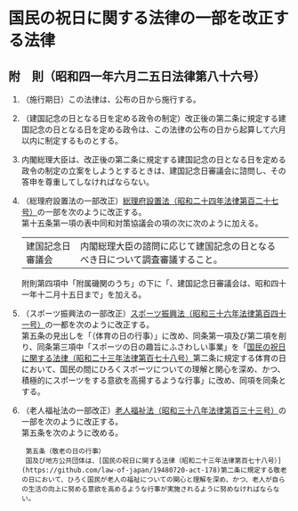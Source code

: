 # 国民の祝日に関する法律の一部を改正する法律

## 附　則（昭和四一年六月二五日法律第八十六号）

1. （施行期日）この法律は、公布の日から施行する。
2. （建国記念の日となる日を定める政令の制定）改正後の第二条に規定する建国記念の日となる日を定める政令は、この法律の公布の日から起算して六月以内に制定するものとする。
3. 内閣総理大臣は、改正後の第二条に規定する建国記念の日となる日を定める政令の制定の立案をしようとするときは、建国記念日審議会に諮問し、その答申を尊重してしなければならない。
4. （総理府設置法の一部改正）[総理府設置法（昭和二十四年法律第百二十七号）](https://github.com/law-of-japan/19490531-act-127)の一部を次のように改正する。\
    第十五条第一項の表中同和対策協議会の項の次に次のように加える。

    |||
    |-|-|
    |建国記念日審議会|内閣総理大臣の諮問に応じて建国記念の日となるべき日について調査審議すること。|

    附則第四項中「附属磯関のうち」の下に「、建国記念日審議会は、昭和四十一年十二月十五日まで」を加える。

5. （スポーツ振興法の一部改正）[スポーツ振興法（昭和三十六年法律第百四十一号）](https://github.com/law-of-japan/19610616-act-141)の一都を次のように改正する。\
    第五条の見出しを「（体育の日の行事）」に改め、同条第一項及び第二項を削り、同条第三項中「スポーツの日の趣旨にふさわしい事業」を「[国民の祝日に関する法律（昭和二十三年法律第百七十八号）](https://github.com/law-of-japan/19480720-act-178)第二条に規定する体育の日において、国民の間にひろくスポーツについての理解と関心を深め、かつ、積極的にスポーツをする意欲を高揚するような行事」に改め、同項を同条とする。

6. （老人福祉法の一部改正）[老人福祉法（昭和三十八年法律第百三十三号）](https://github.com/law-of-japan/19630711-act-133)の一部を次のように改正する。\
    第五条を次のように改める。

        第五条（敬老の日の行事）
        国及び地方公共団体は、[国民の祝日に関する法律（昭和二十三年法律第百七十八号）](https://github.com/law-of-japan/19480720-act-178)第二条に規定する敬老の日において、ひろく国民が老人の福祉についての関心と理解を深め、かつ、老人が自らの生活の向上に努める意欲を高めるような行事が実施されるように努めなければならない。
